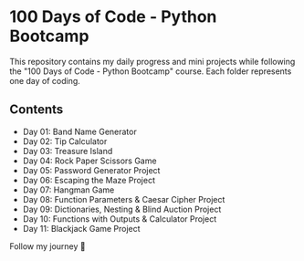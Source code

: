 # 100 Days of Code - Python Bootcamp

This repository contains my daily progress and mini projects while following the "100 Days of Code - Python Bootcamp" course. Each folder represents one day of coding.

## Contents
- Day 01: Band Name Generator
- Day 02: Tip Calculator
- Day 03: Treasure Island
- Day 04: Rock Paper Scissors Game
- Day 05: Password Generator Project
- Day 06: Escaping the Maze Project
- Day 07: Hangman Game
- Day 08: Function Parameters & Caesar Cipher Project
- Day 09: Dictionaries, Nesting & Blind Auction Project
- Day 10: Functions with Outputs & Calculator Project
- Day 11: Blackjack Game Project

Follow my journey 🚀
